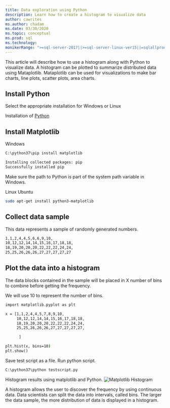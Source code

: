 ```yaml
---
title: Data exploration using Python 
description: Learn how to create a histogram to visualize data 
author: cawrites
ms.author: chadam
ms.date: 03/30/2020
ms.topic: conceptual
ms.prod: sql
ms.technology: 
monikerRange: ">=sql-server-2017||>=sql-server-linux-ver15||=sqlallproducts-allversions"
---
```

This article will describe how to use a histogram along with Python to visualize data. A histogram can be plotted to summarize distributed data using Mataplotlib. Mataplotlib can be used for visualizations to make bar charts, line plots, scatter plots, area charts.

## Install Python

Select the appropriate installation for Windows or Linux

Installation of [Python](https://www.python.org/downloads/)

## Install Matplotlib  

Windows
```cmd
C:\python37\pip install matplotlib

Installing collected packages: pip
Successfully installed pip

```
Make sure the path to Python is part of the system path variable in Windows.

Linux Ubuntu

```bash
sudo apt-get install python3-matplotlib
```

 ## Collect data sample

 This data represents a sample of randomly generated numbers.

 ```cmd
1,1,2,4,4,5,6,6,9,10,
10,12,12,14,14,15,16,17,18,18,
18,19,20,20,20,22,22,22,24,24,
25,25,26,26,26,27,27,27,27,27
```

## Plot the data into a histogram

The data blocks contained in the sample will be placed in X number of bins to combine before getting the frequency.

We will use 10 to represent the number of bins.

```cmd
import matplotlib.pyplot as plt

x = [1,1,2,4,4,5,7,8,9,10,
     10,12,12,14,14,15,16,17,18,18,
     18,19,20,20,20,22,22,22,24,24,
     25,25,26,26,26,27,27,27,27,27,

      ]

plt.hist(x, bins=10)
plt.show()
```

Save test script as a file.  Run python script.

```cmd
C:\python37\python testscript.py
```
Histogram results using matplotlib and Python.
![Matplotlib Histogram](./media/python-histogram.png)


A histogram allows the user to discover the frequency by using continuous data. Data scientists can split the data into intervals, called bins. The larger the data sample, the more distribution of data is displayed in a histogram.